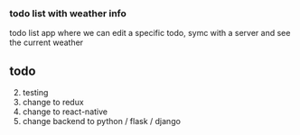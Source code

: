 
### todo list with weather info 
todo list app where we can edit a specific todo, symc with a server and see the current weather 

## todo
2. testing 
3. change to redux 
4. change to react-native 
5. change backend to python / flask / django 

